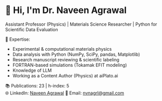 # 👋 Hi, I'm Dr. Naveen Agrawal

Assistant Professor (Physics) | Materials Science Researcher | Python for Scientific Data Evaluation

🔬 Expertise:
- Experimental & computational materials physics
- Data analysis with Python (NumPy, SciPy, pandas, Matplotlib)
- Research manuscript reviewing & scientific labeling
- FORTRAN-based simulations (Tokamak EFIT modeling)
- Knowledge of LLM
- Working as a Content Author (Physics) at aiPlato.ai

📚 Publications: 23 | h-index: 5  
🌐 LinkedIn: [Naveen Agrawal](https://www.linkedin.com/in/naveen-agrawal)
📧 Email: nvnagrl@gmail.com

